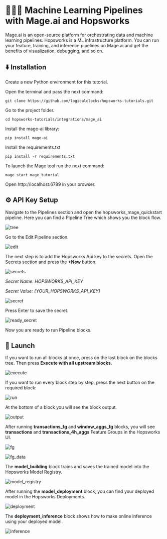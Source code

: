 # 🧙🏻‍♂️ Machine Learning Pipelines with Mage.ai and Hopsworks

Mage.ai is an open-source platform for orchestrating data and machine learning pipelines. Hopsworks is a ML infrastructure platform. You can run your feature, training, and inference pipelines on Mage.ai and get the benefits of visualization, debugging, and so on.


## ⬇️ Installation


Create a new Python environment for this tutorial.

Open the terminal and pass the next command:

```
git clone https://github.com/logicalclocks/hopsworks-tutorials.git
```

Go to the project folder.

```
cd hopsworks-tutorials/integrations/mage_ai
```

Install the mage-ai library:

```
pip install mage-ai
```

Install the requirements.txt

```
pip install -r requirements.txt
```

To launch the Mage tool run the next command:

```
mage start mage_tutorial
```

Open http://localhost:6789 in your browser.


## ⚙️ API Key Setup


Navigate to the Pipelines section and open the hopsworks_mage_quickstart pipeline.
Here you can find a Pipeline Tree which shows you the block flow.

![tree](images/tree.png)

Go to the Edit Pipeline section.

![edit](images/edit.png)


The next step is to add the Hopsworks Api key to the secrets. Open the Secrets section and press the **+New** button.

![secrets](images/secrets.png)


*Secret Name: HOPSWORKS_API_KEY*

*Secret Value: {YOUR_HOPSWORKS_API_KEY}*

![secret](images/secret.png)

Press Enter to save the secret.

![ready_secret](images/ready_secret.png)

Now you are ready to run Pipeline blocks.


## 🚀 Launch

If you want to run all blocks at once, press on the last block on the blocks tree. Then press **Execute with all upstream blocks**.

![execute](images/execute.png)


If you want to run every block step by step,  press the next button on the required block:

![run](images/run.png)

At the bottom of a block you will see the block output.

![output](images/output.png)


After running **transactions_fg** and **window_aggs_fg** blocks, you will see **transactions** and **transactions_4h_aggs** Feature Groups in the Hopsworks UI.

![fg](images/fg.png)

![fg_data](images/fg_data.png)

The **model_building** block trains and saves the trained model into the Hopsworks Model Registry.

![model_registry](images/model_registry.png)

After running the **model_deployment** block, you can find your deployed model in the Hopsworks Deployments.

![deployment](images/deployment.png)

The **deployment_inference** block shows how to make online inference using your deployed model.

![inference](images/inference.png)
